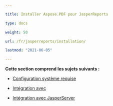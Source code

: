 ```yaml
---

title: Installer Aspose.PDF pour JasperReports

type: docs

weight: 50

url: /fr/jasperreports/installation/

lastmod: "2021-06-05"

---
```


**Cette section comprend les sujets suivants :**

- [Configuration système requise](/pdf/fr/jasperreports/system-requirements/)

- [Intégration avec ](/pdf/fr/jasperreports/integration-with-jasperreports/)

- [Intégration avec JasperServer](/pdf/fr/jasperreports/integration-with-jasperserver/)